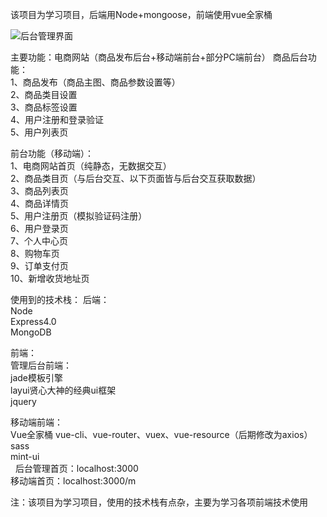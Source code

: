 该项目为学习项目，后端用Node+mongoose，前端使用vue全家桶

![后台管理界面](http://pic.yupoo.com/abc6551776/2130f50a/47588718.jpg)

主要功能：电商网站（商品发布后台+移动端前台+部分PC端前台）
商品后台功能：  
1、商品发布（商品主图、商品参数设置等）  
2、商品类目设置  
3、商品标签设置  
4、用户注册和登录验证   
5、用户列表页  
			
			
前台功能（移动端）：  
1、电商网站首页（纯静态，无数据交互）  
2、商品类目页（与后台交互、以下页面皆与后台交互获取数据）  
3、商品列表页  
4、商品详情页  
5、用户注册页（模拟验证码注册）  
6、用户登录页  
7、个人中心页  
8、购物车页  
9、订单支付页  
10、新增收货地址页  
			
使用到的技术栈：
后端：  
	Node  
	Express4.0  
	MongoDB  


前端：  
管理后台前端：  
jade模板引擎  
layui贤心大神的经典ui框架  
jquery  
	
移动端前端：  
Vue全家桶 vue-cli、vue-router、vuex、vue-resource（后期修改为axios）  
sass  
mint-ui  
 
后台管理首页：localhost:3000  
移动端首页：localhost:3000/m  
   
  
 注：该项目为学习项目，使用的技术栈有点杂，主要为学习各项前端技术使用
